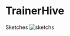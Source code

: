 # TrainerHive

Sketches
![sketchs](https://drive.google.com/file/d/1SzAoh2XHIb36fGo5zup9Vu1JZcQkF08i/view?usp=sharing)